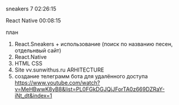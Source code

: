 sneakers 7
02:26:15

React Native
00:08:15

план

1. React.Sneakers + использование (поиск по названию песен, отдельнвый сайт)
2. React.Native
3. HTML CSS
4. Site vv.sunwithus.ru ARHITECTURE
5. создание телеграмм бота для удалённого доступа
   https://www.youtube.com/watch?v=MeHBwwK8yB8&list=PL0FGkDGJQjJForTA0z669DZRaY-iNt_dt&index=1
